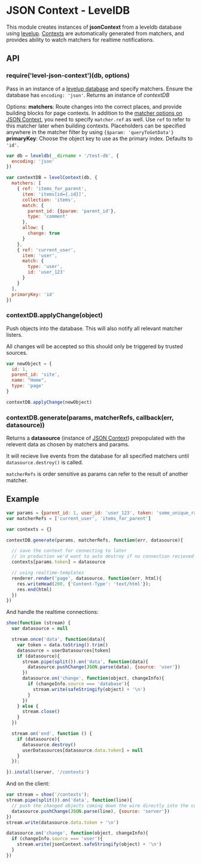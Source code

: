JSON Context - LevelDB
===

This module creates instances of **jsonContext** from a leveldb database using [levelup](https://github.com/rvagg/node-levelup). [Contexts](https://github.com/mmckegg/json-context) are automatically generated from matchers, and provides ability to watch matchers for realtime notifications.

## API

### require('level-json-context')(db, options)

Pass in an instance of a [levelup database](https://github.com/rvagg/node-levelup) and specify matchers. Ensure the database has `encoding: 'json'`. Returns an instance of *contextDB*

Options:
  **matchers**: Route changes into the correct places, and provide building blocks for page contexts. In addition to the [matcher options on JSON Context](https://github.com/mmckegg/json-context#matchers), you need to specify `matcher.ref` as well. Use `ref` to refer to this matcher later when building contexts. Placeholders can be specified anywhere in the matcher filter by using `{$param: 'queryToGetData'}`
  **primaryKey**: Choose the object key to use as the primary index. Defaults to `'id'`. 


```js
var db = leveldb(__dirname + '/test-db', {
  encoding: 'json'
})

var contextDB = levelContext(db, {
  matchers: [
    { ref: 'items_for_parent',
      item: 'items[id={.id}]',
      collection: 'items',
      match: {
        parent_id: {$param: 'parent_id'},
        type: 'comment'
      },
      allow: {
        change: true
      }
    },
    { ref: 'current_user',
      item: 'user',
      match: {
        type: 'user',
        id: 'user_123'
      }
    }
  ],
  primaryKey: 'id'
})
```

### contextDB.applyChange(object)

Push objects into the database. This will also notify all relevant matcher listers. 

All changes will be accepted so this should only be triggered by trusted sources.

```js
var newObject = {
  id: 1,
  parent_id: 'site',
  name: "Home",
  type: 'page'
}

contextDB.applyChange(newObject)
```


### contextDB.generate(params, matcherRefs, callback(err, datasource))

Returns a **datasource** (instance of [JSON Context](https://github.com/mmckegg/json-context)) prepopulated with the relevent data as chosen by matchers and params.

It will recieve live events from the database for all specified matchers until `datasource.destroy()` is called.

`matcherRefs` is order sensitive as params can refer to the result of another matcher.


## Example

```js
var params = {parent_id: 1, user_id: 'user_123', token: 'some_unique_random_string'}
var matcherRefs = ['current_user', 'items_for_parent']

var contexts = {}

contextDB.generate(params, matcherRefs, function(err, datasource){

  // save the context for connecting to later
  // in production we'd want to auto destroy if no connection recieved
  contexts[params.token] = datasource

  // using realtime-templates
  renderer.render('page', datasource, function(err, html){
    res.writeHead(200, {'Content-Type': 'text/html'});
    res.end(html)
  })
})
```
And handle the realtime connections:

```js
shoe(function (stream) {
  var datasource = null

  stream.once('data', function(data){
    var token = data.toString().trim()
    datasource = userDatasources[token]
    if (datasource){
      stream.pipe(split()).on('data', function(data){
        datasource.pushChange(JSON.parse(data), {source: 'user'})
      })
      datasource.on('change', function(object, changeInfo){
        if (changeInfo.source === 'database'){
          stream.write(safeStringify(object) + '\n')
        }
      })
    } else {
      stream.close()
    }
  })

  stream.on('end', function () {
    if (datasource){
      datasource.destroy()
      userDatasources[datasource.data.token] = null
    }
  });

}).install(server, '/contexts')
```

And on the client:

```js
var stream = shoe('/contexts');
stream.pipe(split()).on('data', function(line){
  // push the changed objects coming down the wire directly into the context
  datasource.pushChange(JSON.parse(line), {source: 'server'})
})
stream.write(datasource.data.token + '\n')

datasource.on('change', function(object, changeInfo){
  if (changeInfo.source === 'user'){
    stream.write(jsonContext.safeStringify(object) + '\n')
  }
})
```